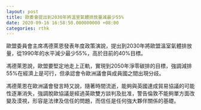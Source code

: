 ```yaml
---
layout: post
title: 歐委會提出到2030年將溫室氣體排放量減最少55%
date: 2020-09-16 16:58:50.000000000 +08:00
categories: rthk
---
```


歐盟委員會主席馮德萊恩發表年度政策演說，提出到2030年將歐盟溫室氣體排放量，從1990年的水平減少最少55%，高於目前的40%目標。

馮德萊恩說，歐盟要堅定地走上正軌，實現到2050年淨零碳排的目標，強調減排55%在經濟上是可行，但承認會令歐洲議會與成員國之間出現分歧。

馮德萊恩在歐洲議會發言時又說，隨著時間流逝，能夠與英國達成貿易協議的可能性逐漸消失，強調脫歐協議是經過英歐雙方談判及批准，警告倫敦不能夠單方面改變及漠視，形容是法律及信任的問題，而信任是任何強大夥伴關係的基礎。
